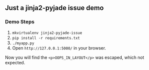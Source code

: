 ## Just a jinja2-pyjade issue demo

### Demo Steps

1. `mkvirtualenv jinja2-pyjade-issue`
2. `pip install -r requirements.txt`
3. `./myapp.py`
4. Open `http://127.0.0.1:5000/` in your browser.

Now you will find the `<p>OOPS_IN_LAYOUT</p>` was escaped, which not expected.
